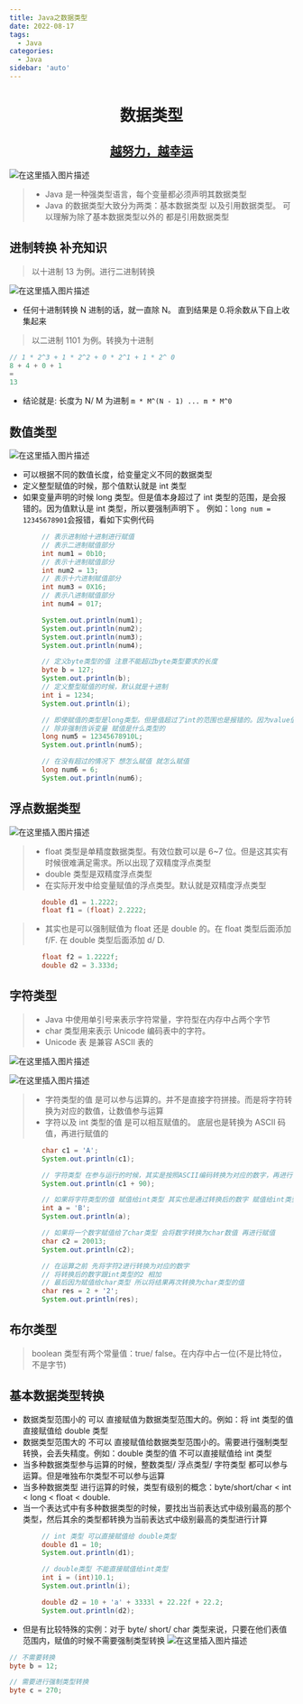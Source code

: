 ```yaml
---
title: Java之数据类型
date: 2022-08-17
tags:
  - Java
categories:
  - Java
sidebar: 'auto'
---
```


<div align = "center"><h1>数据类型</h1></div>
<div align = "center"><h2><u>越努力，越幸运</u></h2></div>

![在这里插入图片描述](https://img-blog.csdnimg.cn/9e4ed5429d124a6fa8c6cf7d7e8503d6.png#pic_center)

> - Java 是一种强类型语言，每个变量都必须声明其数据类型
> - Java 的数据类型大致分为两类：基本数据类型 以及引用数据类型。 可以理解为除了基本数据类型以外的 都是引用数据类型

## 进制转换 补充知识

> 以十进制 13 为例。进行二进制转换

![在这里插入图片描述](https://img-blog.csdnimg.cn/db3c28d182994a4c8dc51049dc3bbe41.png)

- 任何十进制转换 N 进制的话，就一直除 N。 直到结果是 0.将余数从下自上收集起来

> 以二进制 1101 为例。转换为十进制

```js
// 1 * 2^3 + 1 * 2^2 + 0 * 2^1 + 1 * 2^ 0
8 + 4 + 0 + 1
=
13
```

- 结论就是: 长度为 N/ M 为进制 `m * M^(N - 1) ... m * M^0`

## 数值类型

![在这里插入图片描述](https://img-blog.csdnimg.cn/360be176e28f49bebc2bc3cd825e091e.png)

- 可以根据不同的数值长度，给变量定义不同的数据类型
- 定义整型赋值的时候，那个值默认就是 int 类型
- 如果变量声明的时候 long 类型。但是值本身超过了 int 类型的范围，是会报错的。因为值默认是 int 类型，所以要强制声明下 。 例如：`long num = 12345678901`会报错，看如下实例代码

```java
        // 表示进制给十进制进行赋值
        // 表示二进制赋值部分
        int num1 = 0b10;
        // 表示十进制赋值部分
        int num2 = 13;
        // 表示十六进制赋值部分
        int num3 = 0X16;
        // 表示八进制赋值部分
        int num4 = 017;

        System.out.println(num1);
        System.out.println(num2);
        System.out.println(num3);
        System.out.println(num4);

        // 定义byte类型的值 注意不能超过byte类型要求的长度
        byte b = 127;
        System.out.println(b);
        // 定义整型赋值的时候，默认就是十进制
        int i = 1234;
        System.out.println(i);

        // 即使赋值的类型是long类型。但是值超过了int的范围也是报错的。因为value值 默认就是int类型。
        // 除非强制告诉变量 赋值是什么类型的
        long num5 = 12345678910L;
        System.out.println(num5);

        // 在没有超过的情况下 想怎么赋值 就怎么赋值
        long num6 = 6;
        System.out.println(num6);
```

## 浮点数据类型

![在这里插入图片描述](https://img-blog.csdnimg.cn/760d0060d1464d029a43fb18330a6821.png)

> - float 类型是单精度数据类型。有效位数可以是 6~7 位。但是这其实有时候很难满足需求。所以出现了双精度浮点类型
> - double 类型是双精度浮点类型
> - 在实际开发中给变量赋值的浮点类型。默认就是双精度浮点类型

```java
        double d1 = 1.2222;
        float f1 = (float) 2.2222;
```

> - 其实也是可以强制赋值为 float 还是 double 的。在 float 类型后面添加 f/F. 在 double 类型后面添加 d/ D.

```java
        float f2 = 1.2222f;
        double d2 = 3.333d;
```

## 字符类型

> - Java 中使用单引号来表示字符常量，字符型在内存中占两个字节
> - char 类型用来表示 Unicode 编码表中的字符。
> - Unicode 表 是兼容 ASCII 表的

![在这里插入图片描述](https://img-blog.csdnimg.cn/08b3f84be76c4844b8d5adc7205d4099.png)

![在这里插入图片描述](https://img-blog.csdnimg.cn/fa333584906343f094750bd6e8df91ec.png)

> - 字符类型的值 是可以参与运算的。并不是直接字符拼接。而是将字符转换为对应的数值，让数值参与运算
> - 字符以及 int 类型的值 是可以相互赋值的。 底层也是转换为 ASCII 码值，再进行赋值的

```java
        char c1 = 'A';
        System.out.println(c1);

        // 字符类型 在参与运行的时候，其实是按照ASCII编码转换为对应的数字，再进行计算的
        System.out.println(c1 + 90);

        // 如果将字符类型的值 赋值给int类型 其实也是通过转换后的数字 赋值给int类型的
        int a = 'B';
        System.out.println(a);

        // 如果将一个数字赋值给了char类型 会将数字转换为char数值 再进行赋值
        char c2 = 20013;
        System.out.println(c2);

        // 在运算之前 先将字符2进行转换为对应的数字
        // 将转换后的数字跟int类型的2 相加
        // 最后因为赋值给char类型 所以将结果再次转换为char类型的值
        char res = 2 + '2';
        System.out.println(res);
```

## 布尔类型

> boolean 类型有两个常量值：true/ false。在内存中占一位(不是比特位，不是字节)

## 基本数据类型转换

- 数据类型范围小的 可以 直接赋值为数据类型范围大的。例如：将 int 类型的值 直接赋值给 double 类型
- 数据类型范围大的 不可以 直接赋值给数据类型范围小的。需要进行强制类型转换，会丢失精度。例如：double 类型的值 不可以直接赋值给 int 类型
- 当多种数据类型参与运算的时候，整数类型/ 浮点类型/ 字符类型 都可以参与运算。但是唯独布尔类型不可以参与运算
- 当多种数据类型 进行运算的时候，类型有级别的概念：byte/short/char < int < long < float < double.
- 当一个表达式中有多种数据类型的时候，要找出当前表达式中级别最高的那个类型，然后其余的类型都转换为当前表达式中级别最高的类型进行计算

```java
        // int 类型 可以直接赋值给 double类型
        double d1 = 10;
        System.out.println(d1);

        // double类型 不能直接赋值给int类型
        int i = (int)10.1;
        System.out.println(i);

        double d2 = 10 + 'a' + 3333l + 22.22f + 22.2;
        System.out.println(d2);
```

- 但是有比较特殊的实例：对于 byte/ short/ char 类型来说，只要在他们表值范围内，赋值的时候不需要强制类型转换
  ![在这里插入图片描述](https://img-blog.csdnimg.cn/d907e6d9aa294f49835cf6e9ceaaad77.png)

```java
// 不需要转换
byte b = 12;

// 需要进行强制类型转换
byte c = 270;
```
